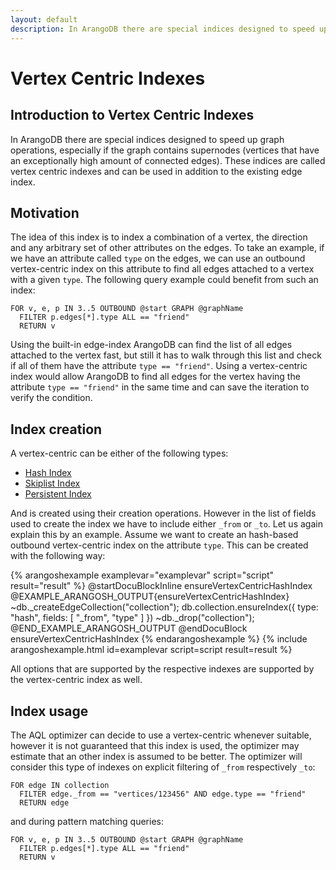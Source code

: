 ```yaml
---
layout: default
description: In ArangoDB there are special indices designed to speed up graph operations,especially if the graph contains supernodes (vertices that have an exceptionallyhigh amount of connected edges)
---
```

Vertex Centric Indexes
======================

Introduction to Vertex Centric Indexes
--------------------------------------

In ArangoDB there are special indices designed to speed up graph operations,
especially if the graph contains supernodes (vertices that have an exceptionally
high amount of connected edges).
These indices are called vertex centric indexes and can be used in addition
to the existing edge index.

Motivation
----------

The idea of this index is to index a combination of a vertex, the direction and any arbitrary
set of other attributes on the edges.
To take an example, if we have an attribute called `type` on the edges, we can use an outbound
vertex-centric index on this attribute to find all edges attached to a vertex with a given `type`.
The following query example could benefit from such an index:

    FOR v, e, p IN 3..5 OUTBOUND @start GRAPH @graphName
      FILTER p.edges[*].type ALL == "friend"
      RETURN v

Using the built-in edge-index ArangoDB can find the list of all edges attached to the vertex fast,
but still it has to walk through this list and check if all of them have the attribute `type == "friend"`.
Using a vertex-centric index would allow ArangoDB to find all edges for the vertex having the attribute `type == "friend"`
in the same time and can save the iteration to verify the condition.

Index creation
--------------

A vertex-centric can be either of the following types:

* [Hash Index](indexing-hash.html)
* [Skiplist Index](indexing-skiplist.html)
* [Persistent Index](indexing-persistent.html)

And is created using their creation operations.
However in the list of fields used to create the index we have to include either `_from` or `_to`.
Let us again explain this by an example.
Assume we want to create an hash-based outbound vertex-centric index on the attribute `type`.
This can be created with the following way:

{% arangoshexample examplevar="examplevar" script="script" result="result" %}
    @startDocuBlockInline ensureVertexCentricHashIndex
    @EXAMPLE_ARANGOSH_OUTPUT{ensureVertexCentricHashIndex}
    ~db._createEdgeCollection("collection");
    db.collection.ensureIndex({ type: "hash", fields: [ "_from", "type" ] })
    ~db._drop("collection");
    @END_EXAMPLE_ARANGOSH_OUTPUT
    @endDocuBlock ensureVertexCentricHashIndex
{% endarangoshexample %}
{% include arangoshexample.html id=examplevar script=script result=result %}

All options that are supported by the respective indexes are supported by the vertex-centric index as well.

Index usage
-----------

The AQL optimizer can decide to use a vertex-centric whenever suitable, however it is not guaranteed that this
index is used, the optimizer may estimate that an other index is assumed to be better.
The optimizer will consider this type of indexes on explicit filtering of `_from` respectively `_to`:

    FOR edge IN collection
      FILTER edge._from == "vertices/123456" AND edge.type == "friend"
      RETURN edge

and during pattern matching queries:

    FOR v, e, p IN 3..5 OUTBOUND @start GRAPH @graphName
      FILTER p.edges[*].type ALL == "friend"
      RETURN v
